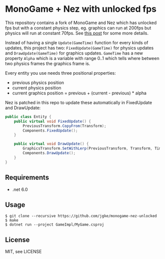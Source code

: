 MonoGame + Nez with unlocked fps
================================

This repository contains a fork of MonoGame and Nez which has unlocked fps but
with a constant physics step, eg. graphics can run at 200fps but physics will
run at constant 70fps. See [this
post](https://jgke.fi/blog/monogame-unlimited-fps-with-fixed-update/) for some
more details.

Instead of having a single `Update(GameTime)` function for every kinds of
updates, this project has two: `FixedUpdate(GameTime)` for physics updates and
`DrawUpdate(GameTime)` for graphics updates. `GameTime` has a new property
`Alpha` which is a variable with range 0..1 which tells where between two
physics frames the graphics frame is.

Every entity you use needs three positional properties:
- previous physics position
- current physics position
- current graphics position = previous + (current - previous) * alpha

Nez is patched in this repo to update these automatically in FixedUpdate and DrawUpdate:

```c#
public class Entity {
    public virtual void FixedUpdate() {
        PreviousTransform.CopyFrom(Transform);
        Components.FixedUpdate();
    }

    public virtual void DrawUpdate() {
        GraphicsTransform.SetWithLerp(PreviousTransform, Transform, Time.Alpha);
        Components.DrawUpdate();
    }
}
```

Requirements
------------

- .net 6.0

Usage
-----

```
$ git clone --recursive https://github.com/jgke/monogame-nez-unlocked
$ make
$ dotnet run --project GameImpl/MyGame.csproj
```

License
-------

MIT, see LICENSE
